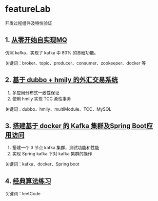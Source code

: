 # featureLab
开发过程组件及特性验证

## 1. [从零开始自实现MQ](./bitkylin-mq)

仿照 kafka，实现了 kafka 中 80% 的基础功能。

关键词：broker、topic、producer、consumer、zookeeper、docker 等

## 2. [基于 dubbo + hmily 的外汇交易系统](dubbo-with-hmily)

1. 多应用分布式一致性保证
2. 使用 hmily 实现 TCC 柔性事务

关键词：dubbo、hmily、multiModule、TCC、MySQL

## 3. [搭建基于 docker 的 Kafka 集群及Spring Boot应用访问](bitkylin-kafka)

1. 搭建一个 3 节点 kafka 集群，测试功能和性能
2. 实现 Spring kafka 下对 kafka 集群的操作

关键词：kafka、docker、Spring boot

## 4. [经典算法练习](bitkylin-algorithm)

关键词：leetCode
